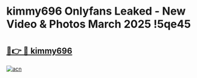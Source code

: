 # kimmy696 Onlyfans Leaked - New Video & Photos March 2025 !5qe45

# <h2><a href="https://8nff2l.iuczelnia.edu.pl?title=kimmy696&ref=5qe45">🔗👉 🔴 kimmy696</a></h2>

[![acn](https://github.com/user-attachments/assets/0f9c940e-d8b0-45ae-aac7-cd30a18b3e1c)](https://8nff2l.iuczelnia.edu.pl?title=kimmy696&ref=5qe45)

